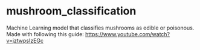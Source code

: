 # mushroom_classification
Machine Learning model that classifies mushrooms as edible or poisonous. Made with following this guide: https://www.youtube.com/watch?v=jztwpsIzEGc
